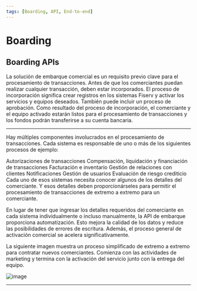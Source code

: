 ```yaml
---
tags: [Boarding, API, End-to-end]
---
```


# Boarding

## Boarding APIs

La solución de embarque comercial es un requisito previo clave para el procesamiento de transacciones. Antes de que los comerciantes puedan realizar cualquier transacción, deben estar incorporados. El proceso de incorporación significa crear registros en los sistemas Fiserv y activar los servicios y equipos deseados. También puede incluir un proceso de aprobación. Como resultado del proceso de incorporación, el comerciante y el equipo activado estarán listos para el procesamiento de transacciones y los fondos podrán transferirse a su cuenta bancaria.

---

<!--
type: tab
titles: ¿Por qué utilizar la API de Boarding?, ¿Qué proporcionan las API de Boarding?
-->

Hay múltiples componentes involucrados en el procesamiento de transacciones. Cada sistema es responsable de uno o más de los siguientes procesos de ejemplo:

Autorizaciones de transacciones Compensación, liquidación y financiación de transacciones Facturación e inventario Gestión de relaciones con clientes Notificaciones Gestión de usuarios Evaluación de riesgo crediticio Cada uno de esos sistemas necesita conocer algunos de los detalles del comerciante. Y esos detalles deben proporcionárseles para permitir el procesamiento de transacciones de extremo a extremo para un comerciante.

En lugar de tener que ingresar los detalles requeridos del comerciante en cada sistema individualmente o incluso manualmente, la API de embarque proporciona automatización. Esto mejora la calidad de los datos y reduce las posibilidades de errores de escritura. Además, el proceso general de activación comercial se acelera significativamente.

<!--
type: tab
-->

La siguiente imagen muestra un proceso simplificado de extremo a extremo para contratar nuevos comerciantes. Comienza con las actividades de marketing y termina con la activación del servicio junto con la entrega del equipo.

![image](https://user-images.githubusercontent.com/111396588/211720606-baf6bf43-9881-42d0-8aa1-69c842b3facf.png)

<!-- type: tab-end -->

---
